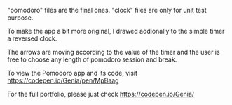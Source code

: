 "pomodoro" files are the final ones. "clock" files are only for unit test purpose. 

To make the app a bit more original, I drawed addionally to the simple timer a reversed clock. 

The arrows are moving according to the value of the timer and the user is free to choose any length of pomodoro session and break. 

To view the Pomodoro app and its code, visit https://codepen.io/Genia/pen/MpBaag

For the full portfolio, please just check https://codepen.io/Genia/
